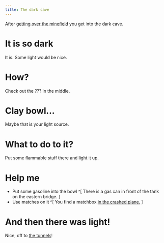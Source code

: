 ```yaml
---
title: The dark cave
---
```


After [getting over the minefield](030-minefield.md) you get into the dark cave.

# It is so dark
It is. Some light would be nice.

# How?
Check out the ??? in the middle.

# Clay bowl...
Maybe that is your light source.

# What to do to it?
Put some flammable stuff there and light it up.

# Help me
 - Put some gasoline into the bowl ^[ There is a gas can in front of the tank on the eastern bridge. ]
 - Use matches on it ^[ You find a matchbox [in the crashed plane.](050-plane/index.md) ]

# And then there was light!
Nice, off to [the tunnels](010-tunnels.md)!
